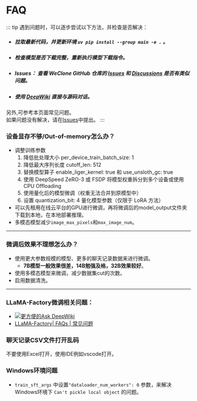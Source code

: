# FAQ

::: tip
遇到问题时，可以逐步尝试以下方法，并检查是否解决：
- ##### 拉取最新代码，并更新环境 `uv pip install --group main -e .` 。
- ##### 检查模型是否下载完整，重新执行模型下载指令。
- ##### Issues： 查看 WeClone GitHub 仓库的 [Issues](https://github.com/xming521/WeClone/issues) 和 [Discussions](https://github.com/xming521/WeClone/discussions) 是否有类似问题。
- ##### 使用 [DeepWiki](https://deepwiki.com/xming521/WeClone) 直接与源码对话。
另外,可参考本页面常见问题。<br>
如果问题没有解决，请在[Issues](https://github.com/xming521/WeClone/issues)中提出。
:::

### 设备显存不够/Out-of-memory怎么办？
- 调整训练参数
    1. 降低批处理大小 per_device_train_batch_size: 1
    2. 降低最大序列长度 cutoff_len: 512
    3. 替换模型算子 enable_liger_kernel: true 和 use_unsloth_gc: true
    4. 使用 DeepSpeed ZeRO-3 或 FSDP 将模型权重拆分到多个设备或使用 CPU Offloading
    5. 使用量化后的模型微调（权重无法合并到原模型中）
    6. 设置 quantization_bit: 4 量化模型参数（仅限于 LoRA 方法）
- 可以先租用在线云平台的GPU进行微调，再将微调后的model_output文件夹下载到本地，在本地部署推理。
- 多模态模型减少`image_max_pixels`和`max_image_num`。
---

### 微调后效果不理想怎么办？
- 使用更大参数规模的模型、更多的聊天记录数据来进行微调。
    - **7B模型一般效果很差，14B勉强及格，32B效果较好**。
- 使用多模态模型来微调，减少数据集cut的次数。
- 启用数据清洗。
---


### LLaMA-Factory微调相关问题：  
- [![更方便的Ask DeepWiki](https://deepwiki.com/badge.svg)](https://deepwiki.com/hiyouga/LLaMA-Factory)
- [LLaMA-Factory| FAQs | 常见问题](https://github.com/hiyouga/LLaMA-Factory/issues/4614) 

### 聊天记录CSV文件打开乱码
不要使用Excel打开，使用IDE例如vscode打开。

### Windows环境问题
- `train_sft_args` 中设置`"dataloader_num_workers": 0` 参数，来解决Windows环境下 `Can't pickle local object` 的问题。